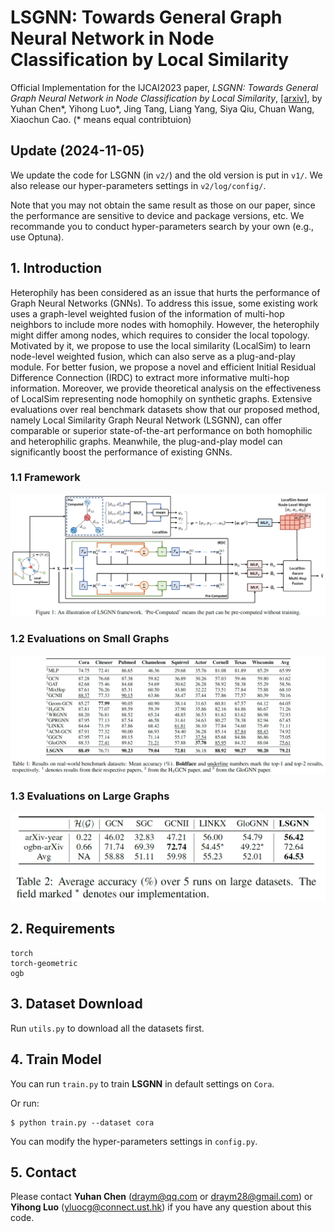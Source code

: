 # LSGNN: Towards General Graph Neural Network in Node Classification by Local Similarity
Official Implementation for the IJCAI2023 paper, *LSGNN: Towards General Graph Neural Network in Node Classification by Local Similarity*, [[arxiv]](https://arxiv.org/abs/2305.04225), by Yuhan Chen*, Yihong Luo*, Jing Tang, Liang Yang, Siya Qiu, Chuan Wang, Xiaochun Cao. (* means equal contribtuion)

## Update (2024-11-05)
We update the code for LSGNN (in `v2/`) and the old version is put in `v1/`. We also release our hyper-parameters settings in `v2/log/config/`. 

Note that you may not obtain the same result as those on our paper, since the performance are sensitive to device and package versions, etc. We recommande you to conduct hyper-parameters search by your own (e.g., use Optuna).

## 1. Introduction

Heterophily has been considered as an issue that hurts the performance of Graph Neural Networks (GNNs). To address this issue, some existing work uses a graph-level weighted fusion of the information of multi-hop neighbors to include more nodes with homophily. However, the heterophily might differ among nodes, which requires to consider the local topology. Motivated by it, we propose to use the local similarity (LocalSim) to learn node-level weighted fusion, which can also serve as a plug-and-play module. For better fusion, we propose a novel and efficient Initial Residual Difference Connection (IRDC) to extract more informative multi-hop information. Moreover, we provide theoretical analysis on the effectiveness of LocalSim representing node homophily on synthetic graphs. Extensive evaluations over real benchmark datasets show that our proposed method, namely Local Similarity Graph Neural Network (LSGNN), can offer comparable or superior state-of-the-art performance on both homophilic and heterophilic graphs. Meanwhile, the plug-and-play model can significantly boost the performance of existing GNNs.

### 1.1 Framework

![LSGNN-framework](./img/LSGNN-framework.png)

### 1.2 Evaluations on Small Graphs

![LSGNN-framework](./img/LSGNN-result1.png)

### 1.3 Evaluations on Large Graphs

<img src="./img/LSGNN-result2.png" alt="LSGNN-framework" style="zoom:50%;" />

## 2. Requirements

```
torch
torch-geometric
ogb
```

## 3. Dataset Download
Run ```utils.py``` to download all the datasets first.

## 4. Train Model
You can run ```train.py``` to train **LSGNN** in default settings on ```Cora```. 

Or run:

```
$ python train.py --dataset cora
```

You can modify the hyper-parameters settings in ```config.py```.

## 5. Contact

Please contact **Yuhan Chen** (draym@qq.com or draym28@gmail.com) or **Yihong Luo** (yluocg@connect.ust.hk) if you have any question about this code.
